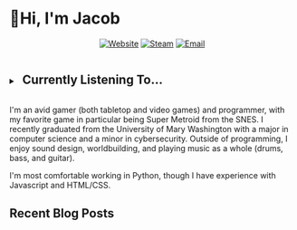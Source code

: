 # 👋Hi, I'm Jacob

<div align="center">

[![Website](https://img.shields.io/badge/-Website-blue?logo=org&style=for-the-badge&logoColor=white)](https://jhilker.com)
[![Steam](https://img.shields.io/badge/-Steam-black?logo=steam&style=for-the-badge)](https://steamcommunity.com/id/WaitingCynicism/)
[![Email](https://img.shields.io/badge/-Email-blue?logo=gmail&style=for-the-badge&logoColor=white)](mailto:jacob.hilker2@gmail.com)
</div>

<details>
    <summary><h2 style="display: inline-block; margin-left: 0.5rem; width: 95%;">Currently Listening To...</h2></summary>
<div align="center">

[![spotify-github-profile](https://spotify-github-profile.vercel.app/api/view?uid=bqby3nrwzkqhio0yxezv77899&cover_image=true&theme=novatorem&show_offline=false&background_color=121212&interchange=false&bar_color=53b14f&bar_color_cover=false)](https://github.com/kittinan/spotify-github-profile)
  </div>
</details>

I'm an avid gamer (both tabletop and video games) and programmer, with my favorite game in particular being Super Metroid from the SNES. I recently graduated from the University of Mary Washington with a major in computer science and a minor in cybersecurity. Outside of programming, I enjoy sound design, worldbuilding, and playing music as a whole (drums, bass, and guitar).

I'm most comfortable working in Python, though I have experience with Javascript and HTML/CSS.

## Recent Blog Posts
